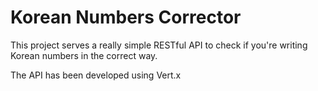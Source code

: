 # Korean Numbers Corrector
This project serves a really simple RESTful API to check if you're writing Korean numbers in the correct way.  
  
The API has been developed using Vert.x

